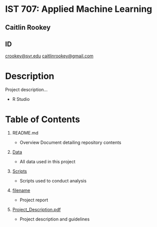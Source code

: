 # IST 707: Applied Machine Learning
## Caitlin Rookey
## ID #

crookey@syr.edu
caitlinrookey@gmail.com

# Description

Project description...

* R Studio

# Table of Contents

1. README.md 
    - Overview Document detailing repository contents

2. [Data](link)
    - All data used in this project

3. [Scripts](link)
    - Scripts used to conduct analysis

4. [filename](link)
    - Project report
  
5. [Project_Description.pdf](link)
    - Project description and guidelines
